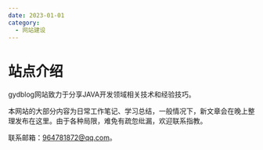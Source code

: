 ```yaml
---
date: 2023-01-01
category:
  - 网站建设
---
```


# 站点介绍
gydblog网站致力于分享JAVA开发领域相关技术和经验技巧。

本网站的大部分内容为日常工作笔记、学习总结，一般情况下，新文章会在晚上整理发布在这里。由于各种局限，难免有疏忽纰漏，欢迎联系指教。  

联系邮箱：964781872@qq.com。